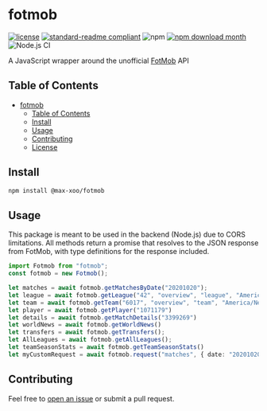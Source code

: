 # fotmob

[![license](https://img.shields.io/github/license/roimee6/fotmob.svg)](LICENSE) [![standard-readme compliant](https://img.shields.io/badge/readme%20style-standard-brightgreen.svg?style=flat-square)](https://github.com/RichardLitt/standard-readme) ![npm](https://img.shields.io/npm/v/fotmob?color=green) [![npm download month](https://img.shields.io/npm/dm/fotmob.svg)](https://www.npmjs.com/package/fotmob) ![Node.js CI](https://github.com/roimee6/fotmob/workflows/Node.js%20CI/badge.svg)

A JavaScript wrapper around the unofficial [FotMob](https://www.fotmob.com/) API

## Table of Contents

- [fotmob](#fotmob)
  - [Table of Contents](#table-of-contents)
  - [Install](#install)
  - [Usage](#usage)
  - [Contributing](#contributing)
  - [License](#license)

## Install

```sh
npm install @max-xoo/fotmob
```

## Usage
This package is meant to be used in the backend (Node.js) due to CORS limitations.
All methods return a promise that resolves to the JSON response from FotMob, with type definitions for the response included.

```ts
import Fotmob from "fotmob";
const fotmob = new Fotmob();

let matches = await fotmob.getMatchesByDate("20201020");
let league = await fotmob.getLeague("42", "overview", "league", "America/New_York")
let team = await fotmob.getTeam("6017", "overview", "team", "America/New_York")
let player = await fotmob.getPlayer("1071179")
let details = await fotmob.getMatchDetails("3399269")
let worldNews = await fotmob.getWorldNews()
let transfers = await fotmob.getTransfers();
let AllLeagues = await fotmob.getAllLeagues();
let teamSeasonStats = await fotmob.getTeamSeasonStats()
let myCustomRequest = await fotmob.request("matches", { date: "20201020" })
```

## Contributing

Feel free to [open an issue](https://github.com/roimee6/fotmob/issues/new) or submit a pull request.
